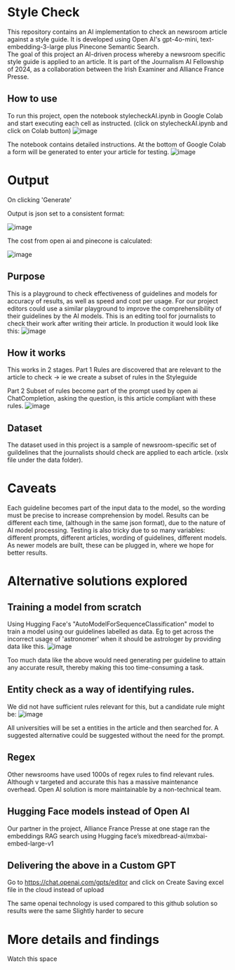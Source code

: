 # Style Check

This repository contains an AI implementation to check an newsroom article against a style guide. It is developed using Open AI's gpt-4o-mini, text-embedding-3-large plus Pinecone Semantic Search.   
The goal of this project an AI-driven process whereby a newsroom specific style guide is applied to an article.
It is part of the Journalism AI Fellowship of 2024, as a collaboration between the Irish Examiner and Alliance France Presse.

## How to use
To run this project, open the notebook stylecheckAI.ipynb in Google Colab and start executing each cell as instructed. 
(click on stylecheckAI.ipynb and click on Colab button)
![image](https://github.com/user-attachments/assets/6a17c4d3-4019-455c-a6b2-6409c7b57439)

The notebook contains detailed instructions.
At the bottom of Google Colab a form will be generated to enter your article for testing.
![image](https://github.com/user-attachments/assets/e0beeefc-9685-47d3-93ea-435e4ccec6e2)

# Output

On clicking 'Generate'

Output is json set to a consistent format:

![image](https://github.com/user-attachments/assets/d28f89d7-65a3-428f-8dbb-2958b091d986)

The cost from open ai and pinecone is calculated:

![image](https://github.com/user-attachments/assets/205f06af-8d01-4af5-8509-d132be464333)

## Purpose 
This is a playground to check effectiveness of guidelines and models for accuracy of results, as well as speed and cost per usage.
For our project editors could use a similar playground to improve the comprehensibility of their guidelines by the AI models.
This is an editing tool for journalists to check their work after writing their article.
In production it would look like this:
![image](https://github.com/user-attachments/assets/c52e5986-63c7-47b4-9174-d3350bbe4f5d)

## How it works
This works in 2 stages.
Part 1 
Rules are discovered that are relevant to the article to check -> ie  we create a subset of rules in the Styleguide

Part 2
Subset of rules become part of the prompt used by open ai ChatCompletion, asking the question, is this article compliant with these rules.
![image](https://github.com/user-attachments/assets/3ffab33a-3f83-49cb-8628-87aa1f671e41)

## Dataset
The dataset used in this project is a sample of newsroom-specific set of guildelines that the journalists should check are applied to each article. (xslx file under the data folder).



# Caveats

Each guideline becomes part of the input data to the model, so the wording must be precise to increase comprehension by model.
Results can be different each time, (although in the same json format), due to the nature of AI model processing.
Testing is also tricky due to so many variables: different prompts, different articles, wording of guidelines, different models.
As newer models are built, these can be plugged in, where we hope for better results.

# Alternative solutions explored

## Training a model from scratch
Using Hugging Face's "AutoModelForSequenceClassification" model to train a model using our guidelines labelled as data.
Eg to get across the incorrect usage of 'astronomer' when it should be astrologer by providing data like this.
![image](https://github.com/user-attachments/assets/815a4df7-5c88-440e-9a45-0b9314d40cd0)

Too much data like the above would need generating per guideline to attain any accurate result, thereby making this too time-consuming a task.

## Entity check as a way of identifying rules.

We did not have sufficient rules relevant for this, but a candidate rule might be:
![image](https://github.com/user-attachments/assets/074cadf3-77c9-4d4d-9f88-bbd417c60bce)

All universities will be set a entities in the article and then searched for. 
A suggested alternative could be suggested without the need for the prompt.

## Regex
Other newsrooms have used 1000s of regex rules to find relevant rules. Although v targeted and accurate this has a massive maintenance overhead.
Open AI solution is more maintainable by a non-technical team.

## Hugging Face models instead of Open AI
Our partner in the project, Alliance France Presse at one stage ran the embeddings RAG search using Hugging face’s mixedbread-ai/mxbai-embed-large-v1

## Delivering the above in a Custom GPT
Go to https://chat.openai.com/gpts/editor and click on Create 
Saving excel file in the cloud instead of upload

The same openai technology is used compared to this github solution so results were the same
Slightly harder to secure


# More details and findings

Watch this space


   
   
   

